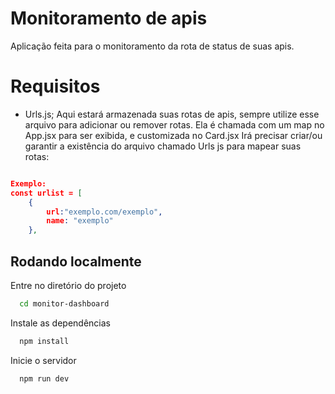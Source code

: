 
# Monitoramento de apis 

Aplicação feita para o monitoramento da rota de status de suas apis.

# Requisitos

* Urls.js; 
Aqui estará armazenada suas rotas de apis, sempre utilize esse arquivo para adicionar ou remover rotas.
Ela é chamada com um map no App.jsx para ser exibida, e customizada no Card.jsx
Irá precisar criar/ou garantir a existência do arquivo chamado Urls js para mapear suas rotas: 
```json

Exemplo:
const urlist = [
    {
        url:"exemplo.com/exemplo",
        name: "exemplo"
    },
```

## Rodando localmente


Entre no diretório do projeto

```bash
  cd monitor-dashboard
```

Instale as dependências

```bash
  npm install
```

Inicie o servidor

```bash
  npm run dev
```

